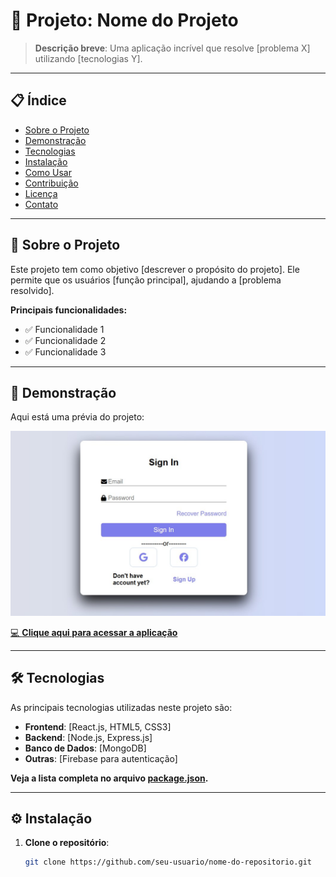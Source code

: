 # **🚀 Projeto: Nome do Projeto**

> **Descrição breve**: Uma aplicação incrível que resolve [problema X] utilizando [tecnologias Y].

---

## **📋 Índice**
- [Sobre o Projeto](#-sobre-o-projeto)
- [Demonstração](#-demonstração)
- [Tecnologias](#-tecnologias)
- [Instalação](#-instalação)
- [Como Usar](#-como-usar)
- [Contribuição](#-contribuição)
- [Licença](#-licença)
- [Contato](#-contato)

---

## **📖 Sobre o Projeto**
Este projeto tem como objetivo [descrever o propósito do projeto]. Ele permite que os usuários [função principal], ajudando a [problema resolvido].

**Principais funcionalidades:**
- ✅ Funcionalidade 1
- ✅ Funcionalidade 2
- ✅ Funcionalidade 3

---

## **📸 Demonstração**
Aqui está uma prévia do projeto:

<p align="center">
  <img src="login.jpg" alt="Demonstração do Projeto" width="700">
</p>

[💻 **Clique aqui para acessar a aplicação**](https://link-para-aplicacao.com)

---

## **🛠 Tecnologias**
As principais tecnologias utilizadas neste projeto são:
- **Frontend**: [React.js, HTML5, CSS3]
- **Backend**: [Node.js, Express.js]
- **Banco de Dados**: [MongoDB]
- **Outras**: [Firebase para autenticação]

**Veja a lista completa no arquivo [package.json](package.json).**

---

## **⚙️ Instalação**

1. **Clone o repositório**:
   ```bash
   git clone https://github.com/seu-usuario/nome-do-repositorio.git
